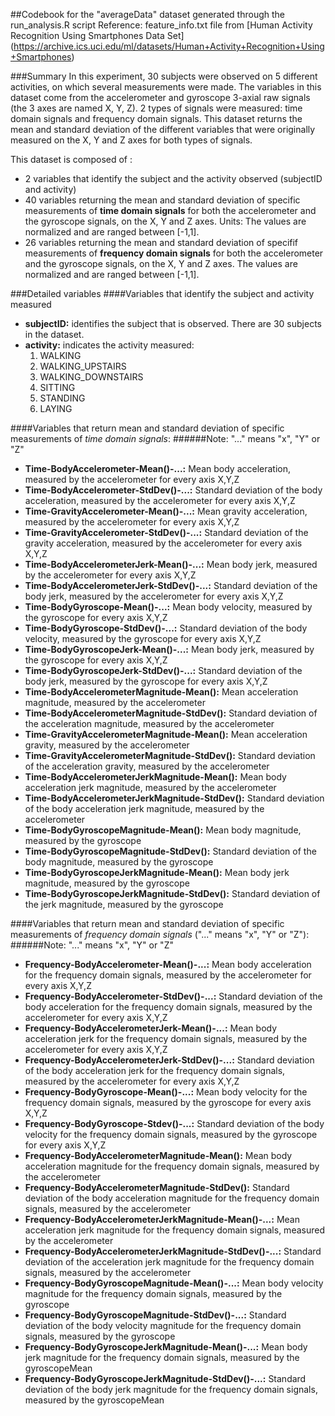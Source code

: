 ##Codebook for the "averageData" dataset generated through the run_analysis.R script
Reference: feature_info.txt file from [Human Activity Recognition Using Smartphones Data Set] (https://archive.ics.uci.edu/ml/datasets/Human+Activity+Recognition+Using+Smartphones)

###Summary
In this experiment, 30 subjects were observed on 5 different activities, on which several measurements were made. The variables in this dataset come from the accelerometer and gyroscope 3-axial raw signals (the 3 axes are named X, Y, Z). 2 types of signals were measured: time domain signals and frequency domain signals. This dataset returns the mean and standard deviation of the different variables that were originally measured on the X, Y and Z axes for both types of signals.

This dataset is composed of :
- 2 variables that identify the subject and the activity observed (subjectID and activity)
- 40 variables returning the mean and standard deviation of specific measurements of **time domain signals** for both the accelerometer and the gyroscope signals, on the X, Y and Z axes. Units: The values are normalized and are ranged between [-1,1].
- 26 variables returning the mean and standard deviation of specifif measurements of **frequency domain signals** for both the accelerometer and the gyroscope signals, on the X, Y and Z axes. The values are normalized and are ranged between [-1,1].

###Detailed variables
####Variables that identify the subject and activity measured
- **subjectID:** identifies the subject that is observed. There are 30 subjects in the dataset.
- **activity:** indicates the activity measured:
    1. WALKING
    2. WALKING_UPSTAIRS
    3. WALKING_DOWNSTAIRS
    4. SITTING
    5. STANDING
    6. LAYING

####Variables that return mean and standard deviation of specific measurements of *time domain signals*: 
######Note: "..." means "x", "Y" or "Z"
- **Time-BodyAccelerometer-Mean()-...:** Mean body acceleration, measured by the accelerometer for every axis X,Y,Z
- **Time-BodyAccelerometer-StdDev()-...:** Standard deviation of the body acceleration, measured by the accelerometer for every axis X,Y,Z
- **Time-GravityAccelerometer-Mean()-...:** Mean gravity acceleration, measured by the accelerometer for every axis X,Y,Z
- **Time-GravityAccelerometer-StdDev()-...:** Standard deviation of the gravity acceleration, measured by the accelerometer for every axis X,Y,Z
- **Time-BodyAccelerometerJerk-Mean()-...:** Mean body jerk, measured by the accelerometer for every axis X,Y,Z
- **Time-BodyAccelerometerJerk-StdDev()-...:** Standard deviation of the body jerk, measured by the accelerometer for every axis X,Y,Z
- **Time-BodyGyroscope-Mean()-...:** Mean body velocity, measured by the gyroscope for every axis X,Y,Z
- **Time-BodyGyroscope-StdDev()-...:** Standard deviation of the body velocity, measured by the gyroscope for every axis X,Y,Z
- **Time-BodyGyroscopeJerk-Mean()-...:** Mean body jerk, measured by the gyroscope for every axis X,Y,Z
- **Time-BodyGyroscopeJerk-StdDev()-...:** Standard deviation of the body jerk, measured by the gyroscope for every axis X,Y,Z
- **Time-BodyAccelerometerMagnitude-Mean():**  Mean acceleration magnitude, measured by the accelerometer
- **Time-BodyAccelerometerMagnitude-StdDev():**  Standard deviation of the acceleration magnitude, measured by the accelerometer
- **Time-GravityAccelerometerMagnitude-Mean():**  Mean acceleration gravity, measured by the accelerometer
- **Time-GravityAccelerometerMagnitude-StdDev():**  Standard deviation of the acceleration gravity, measured by the accelerometer
- **Time-BodyAccelerometerJerkMagnitude-Mean():**  Mean body acceleration jerk magnitude, measured by the accelerometer
- **Time-BodyAccelerometerJerkMagnitude-StdDev():**  Standard deviation of the body acceleration jerk magnitude, measured by the accelerometer
- **Time-BodyGyroscopeMagnitude-Mean():**  Mean body magnitude, measured by the gyroscope
- **Time-BodyGyroscopeMagnitude-StdDev():**  Standard deviation of the body magnitude, measured by the gyroscope
- **Time-BodyGyroscopeJerkMagnitude-Mean():**  Mean body jerk magnitude, measured by the gyroscope
- **Time-BodyGyroscopeJerkMagnitude-StdDev():**  Standard deviation of the jerk magnitude, measured by the gyroscope

####Variables that return mean and standard deviation of specific measurements of *frequency domain signals* ("..." means "x", "Y" or "Z"):
######Note: "..." means "x", "Y" or "Z"
- **Frequency-BodyAccelerometer-Mean()-...:** Mean body acceleration for the frequency domain signals, measured by the accelerometer for every axis X,Y,Z
- **Frequency-BodyAccelerometer-StdDev()-...:** Standard deviation of the body acceleration for the frequency domain signals, measured by the accelerometer for every axis X,Y,Z
- **Frequency-BodyAccelerometerJerk-Mean()-...:** Mean body acceleration jerk for the frequency domain signals, measured by the accelerometer for every axis X,Y,Z
- **Frequency-BodyAccelerometerJerk-StdDev()-...:** Standard deviation of the body acceleration jerk for the frequency domain signals, measured by the accelerometer for every axis X,Y,Z
- **Frequency-BodyGyroscope-Mean()-...:** Mean body velocity for the frequency domain signals, measured by the gyroscope for every axis X,Y,Z
- **Frequency-BodyGyroscope-Stdev()-...:** Standard deviation of the body velocity for the frequency domain signals, measured by the gyroscope for every axis X,Y,Z
- **Frequency-BodyAccelerometerMagnitude-Mean():**  Mean body acceleration magnitude for the frequency domain signals, measured by the accelerometer
- **Frequency-BodyAccelerometerMagnitude-StdDev():**  Standard deviation of the body acceleration magnitude for the frequency domain signals, measured by the accelerometer
- **Frequency-BodyAccelerometerJerkMagnitude-Mean()-...:** Mean acceleration jerk magnitude for the frequency domain signals, measured by the accelerometer
- **Frequency-BodyAccelerometerJerkMagnitude-StdDev()-...:** Standard deviation of the acceleration jerk magnitude for the frequency domain signals, measured by the accelerometer
- **Frequency-BodyGyroscopeMagnitude-Mean()-...:** Mean body velocity magnitude for the frequency domain signals, measured by the gyroscope
- **Frequency-BodyGyroscopeMagnitude-StdDev()-...:** Standard deviation of the body velocity magnitude for the frequency domain signals, measured by the gyroscope
- **Frequency-BodyGyroscopeJerkMagnitude-Mean()-...:** Mean body jerk magnitude for the frequency domain signals, measured by the gyroscopeMean
- **Frequency-BodyGyroscopeJerkMagnitude-StdDev()-...:** Standard deviation of the body jerk magnitude for the frequency domain signals, measured by the gyroscopeMean
